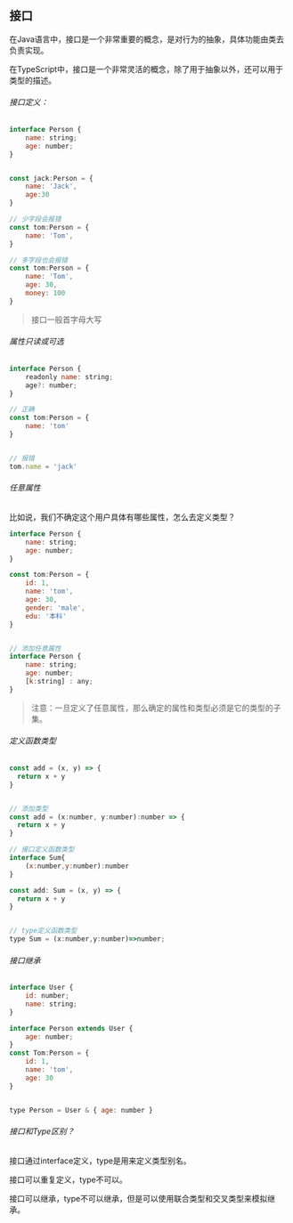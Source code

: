 ## 接口

在Java语言中，接口是一个非常重要的概念，是对行为的抽象，具体功能由类去负责实现。

在TypeScript中，接口是一个非常灵活的概念，除了用于抽象以外，还可以用于类型的描述。

###### 接口定义：

```js
interface Person {
    name: string;
    age: number;
}


const jack:Person = {
    name: 'Jack',
    age:30
}

// 少字段会报错
const tom:Person = {
    name: 'Tom',
}

// 多字段也会报错
const tom:Person = {
    name: 'Tom',
    age: 30,
    money: 100
}
```

> 接口一般首字母大写

###### 属性只读或可选

```js
interface Person {
    readonly name: string;
    age?: number;
}

// 正确
const tom:Person = {
    name: 'tom'
}


// 报错
tom.name = 'jack'
```

###### 任意属性

比如说，我们不确定这个用户具体有哪些属性，怎么去定义类型？

```js
interface Person {
    name: string;
    age: number;
} 

const tom:Person = {
    id: 1,
    name: 'tom',
    age: 30,
    gender: 'male',
    edu: '本科'
}


// 添加任意属性
interface Person {
    name: string;
    age: number;
    [k:string] : any; 
} 
```

> 注意：一旦定义了任意属性，那么确定的属性和类型必须是它的类型的子集。

###### 定义函数类型

```js
const add = (x, y) => {
  return x + y
}


// 添加类型
const add = (x:number, y:number):number => {
  return x + y
}

// 接口定义函数类型
interface Sum{
    (x:number,y:number):number
}

const add: Sum = (x, y) => {
  return x + y
}


// type定义函数类型
type Sum = (x:number,y:number)=>number;
```

###### 接口继承

```js
interface User {
    id: number;
    name: string;
}

interface Person extends User {
    age: number;
}
const Tom:Person = {
    id: 1,
    name: 'tom',
    age: 30
}


type Person = User & { age: number }
```

###### 接口和Type区别？

接口通过interface定义，type是用来定义类型别名。

接口可以重复定义，type不可以。

接口可以继承，type不可以继承，但是可以使用联合类型和交叉类型来模拟继承。
